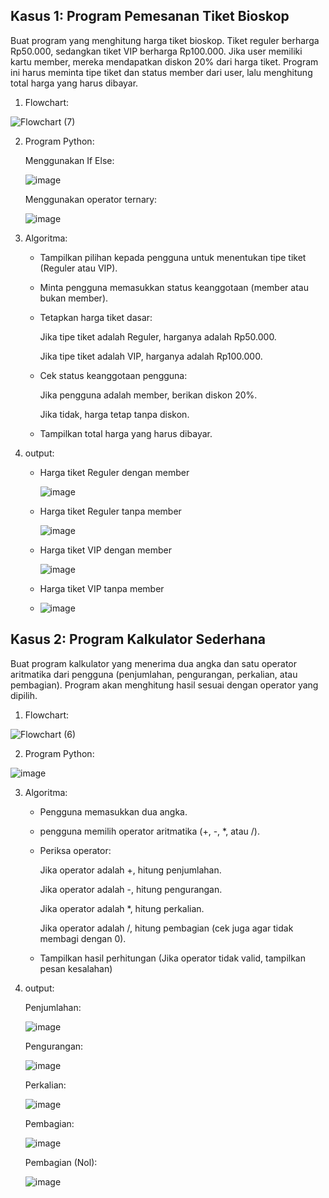 ## Kasus 1: Program Pemesanan Tiket Bioskop

Buat program yang menghitung harga tiket bioskop. Tiket reguler berharga Rp50.000,
sedangkan tiket VIP berharga Rp100.000. Jika user memiliki kartu member, mereka
mendapatkan diskon 20% dari harga tiket. Program ini harus meminta tipe tiket dan status
member dari user, lalu menghitung total harga yang harus dibayar.

1. Flowchart:
   
![Flowchart (7)](https://github.com/user-attachments/assets/db353fb8-5e6e-475c-895c-7dc3ad1c7529)

2. Program Python:

   Menggunakan If Else:
   
   ![image](https://github.com/user-attachments/assets/53e75f7a-b2d6-4e6b-87b6-49e38ba2b0f8)

   Menggunakan operator ternary:
   
   ![image](https://github.com/user-attachments/assets/f980e1e0-cec4-4f12-bb46-b8d3e9480d11)


3. Algoritma:

    - Tampilkan pilihan kepada pengguna untuk menentukan tipe tiket (Reguler atau VIP).
   
    - Minta pengguna memasukkan status keanggotaan (member atau bukan member).
   
    - Tetapkan harga tiket dasar:

        Jika tipe tiket adalah Reguler, harganya adalah Rp50.000.
      
        Jika tipe tiket adalah VIP, harganya adalah Rp100.000.
   
    - Cek status keanggotaan pengguna:
   
        Jika pengguna adalah member, berikan diskon 20%.
       
        Jika tidak, harga tetap tanpa diskon.
   
    - Tampilkan total harga yang harus dibayar.
  
4. output:

   - Harga tiket Reguler dengan member
     
     ![image](https://github.com/user-attachments/assets/a458a9c2-6515-4c5b-8327-3fe7751707c0)

   - Harga tiket Reguler tanpa member
     
     ![image](https://github.com/user-attachments/assets/ed959933-ea5a-42c4-b485-25e6b1a6362a)

   - Harga tiket VIP dengan member
     
     ![image](https://github.com/user-attachments/assets/8932ec22-aee0-4022-a367-a9cb97c16dac)

   - Harga tiket VIP tanpa member
     
   - ![image](https://github.com/user-attachments/assets/07d100bc-d89b-498f-b91e-b0e272015d95)

## Kasus 2: Program Kalkulator Sederhana

Buat program kalkulator yang menerima dua angka dan satu operator aritmatika dari
pengguna (penjumlahan, pengurangan, perkalian, atau pembagian). Program akan
menghitung hasil sesuai dengan operator yang dipilih.

1. Flowchart:

![Flowchart (6)](https://github.com/user-attachments/assets/e559b6e9-6646-4c0f-ad78-d591b071a8fd)

2. Program Python:

![image](https://github.com/user-attachments/assets/86b0115d-2def-49ee-b5b7-87636b6f5b84)


3. Algoritma:

    - Pengguna memasukkan dua angka.

    - pengguna memilih operator aritmatika (+, -, *, atau /).

    - Periksa operator:
   
        Jika operator adalah +, hitung penjumlahan.
    
        Jika operator adalah -, hitung pengurangan.
       
        Jika operator adalah *, hitung perkalian.
       
        Jika operator adalah /, hitung pembagian (cek juga agar tidak membagi dengan 0).
   
    - Tampilkan hasil perhitungan (Jika operator tidak valid, tampilkan pesan kesalahan)
   

4. output:

   Penjumlahan:
   
   ![image](https://github.com/user-attachments/assets/ed0e1648-6edc-4247-8b53-02d1f404ddec)
   
   Pengurangan:
   
   ![image](https://github.com/user-attachments/assets/7de86f9c-92aa-4a27-924c-af1f155e4681)
   
   Perkalian:
   
   ![image](https://github.com/user-attachments/assets/957440d0-1bbc-4283-ba42-7bb73755aff8)

   Pembagian:
   
   ![image](https://github.com/user-attachments/assets/506d1823-7004-42d8-85ed-4148d50f5f21)

   Pembagian (Nol):
   
   ![image](https://github.com/user-attachments/assets/60d0aaaf-0993-48af-812f-9d603b2e88b1)
